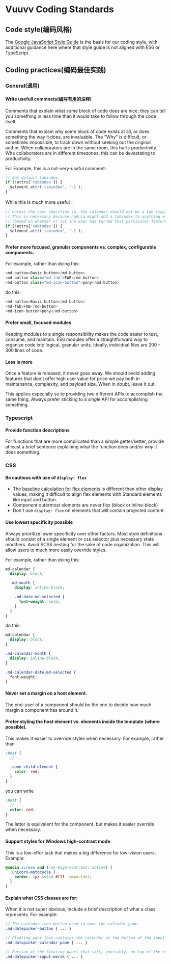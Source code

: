 # Vuuvv Coding Standards

## Code style(编码风格)

The [Google JavaScript Style Guide](https://google.github.io/styleguide/javascriptguide.xml) is the
basis for our coding style, with additional guidance here where that style guide is not aligned with
ES6 or TypeScript.

## Coding practices(编码最佳实践)

### General(通用)

#### Write usefull commnets(编写有用的注释)

Comments that explain what some block of code does are nice; they can tell you something in less time than it would take to follow through the code itself.

Comments that explain why some block of code exists at all, or does something the way it does,
are invaluable. The "Why" is difficult, or sometimes impossible, to track down without seeking out the original author. When collaborators are in the same room, this hurts productivity.
Whe collaborators are in different timezones, this can be devastating to productivity.

For Example, this is a not-very-useful comment:
```ts
// Set default tabindex.
if (!attrs['tabindex']) {
  $element.attr('tabindex', '-1');
}
```

While this is much more useful：
```ts
// Unless the user specifies so, the calendar should not be a tab stop.
// This is necessary because ngAria might add a tabindex to anything with an ng-model
// (based on whether or not the user has turned that particular feature on/off)
if (!attrs['tabindex']) {
  $element.attr('tabindex', '-1');
}
```

#### Prefer more focused, granular components vs. complex, configurable components.

For example, rather than doing this:
```ts
<md-button>Basic button</md-button>
<md-button class="md-fab">FAB</md-button>
<md-button class="md-icon-button">pony</md-button>
```

do this:
```ts
<md-button>Basic button</md-button>
<md-fab>FAB</md-button>
<md-icon-button>pony</md-button>
```

#### Prefer small, focused modules
Keeping modules to a single responsibility makes the code easier to test, consume, and maintain.
ES6 modules offer a straightforward way to organize code into logical, granular units.
Ideally, individual files are 200 - 300 lines of code.

#### Less is more
Once a feature is released, it never goes away. We should avoid adding features that don't offer
high user value for price we pay both in maintenance, complexity, and payload size. When in doubt,
leave it out.

This applies especially so to providing two different APIs to accomplish the same thing. Always
prefer sticking to a _single_ API for accomplishing something.

### Typescript

#### Provide function descriptions
For functions that are more complicated than a simple getter/setter, provide at least a brief
sentence explaining what the function does and/or _why_ it does something.

### CSS

#### Be cautious with use of `display: flex`
* The [baseline calculation for flex elements](http://www.w3.org/TR/css-flexbox-1/#flex-baselines)
is different than other display values, making it difficult to align flex elements with Standard
elements like input and button.
* Component outermost elements are never flex (block or inline-block)
* Don't use `display: flex` on elements that will contain projected content.

#### Use lowest specificity possible
Always prioritize lower specificity over other factors. Most style definitions should consist of a
single element or css selector plus necessary state modifiers. Avoid SCSS nesting for the sake of
code organization. This will allow users to much more easily override styles.

For example, rather than doing this:
```scss
md-calendar {
  display: block;

  .md-month {
    display: inline-block;

    .md-date.md-selected {
      font-weight: bold;
    }
  }
}
```

do this:
```scss
md-calendar {
  display: block;
}

.md-calendar-month {
  display: inline-block;
}

.md-calendar-date.md-selected {
  font-weight;
}
```

#### Never set a margin on a host element.
The end-user of a component should be the one to decide how much margin a component has around it.

#### Prefer styling the host element vs. elements inside the template (where possible).
This makes it easier to override styles when necessary. For example, rather than

```scss
:host {
  // ...

  .some-child-element {
    color: red;
  }
}
```

you can write
```scss
:host {
  // ...
  color: red;
}
```

The latter is equivalent for the component, but makes it easier override when necessary.

#### Support styles for Windows high-contrast mode
This is a low-effor task that makes a big difference for low-vision users. Example:
```css
@media screen and (-ms-high-contrast: active) {
  .unicorn-motocycle {
    border: 1px solid #fff !important;
  }
}
```


#### Explain what CSS classes are for:
When it is not super obvious, include a brief description of what a class represents. For example:
```scss
// The calendar icon button used to open the calendar pane.
.md-datepicker-button { ... }

// Floating pane that contains the calendar at the bottom of the input.
.md-datapicker-calendar-pane { ... }

// Portion of the floating panel that sits, invisibly, on top of the input.
.md-datepicker-input-marsk { ... }
```
